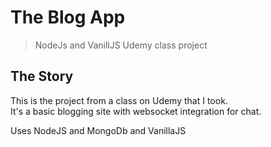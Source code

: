# The Blog App

> NodeJs and VanillJS Udemy class project

## The Story

This is the project from a class on Udemy that I took.  
It's a basic blogging site with websocket integration for chat.

Uses NodeJS and MongoDb and VanillaJS


